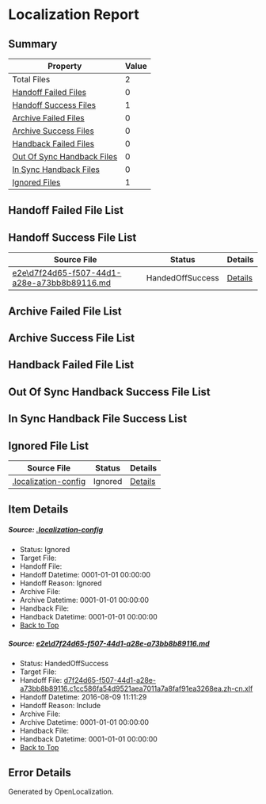 # <a name='report-top'></a> Localization Report

## Summary
 Property | Value 
 -------- | ----- 
 Total Files | 2
[ Handoff Failed Files ](#handoff-failed-list)| 0
[ Handoff Success Files ](#handoff-success-list)| 1
[ Archive Failed Files ](#archive-failed-list)| 0
[ Archive Success Files ](#archive-success-list)| 0
[ Handback Failed Files ](#handback-failed-list)| 0
[ Out Of Sync Handback Files ](#outofsync-handback-success-list)| 0
[ In Sync Handback Files ](#insync-handback-success-list)| 0
[ Ignored Files ](#ignored-list)| 1

## <a name='handoff-failed-list'></a> Handoff Failed File List

## <a name='handoff-success-list'></a> Handoff Success File List
 Source File | Status | Details 
 ----------- | ------ | ------- 
 [e2e\d7f24d65-f507-44d1-a28e-a73bb8b89116.md](https://github.com/OpenLocalizationTestOrg/oltest/blob/fe3750e3205919c2c706b07470716e7bc1666066/e2e/d7f24d65-f507-44d1-a28e-a73bb8b89116.md) | HandedOffSuccess | [Details](#a78ea6e14514bda8989bc252e254f38560570f6f1)

## <a name='archive-failed-list'></a> Archive Failed File List

## <a name='archive-success-list'></a> Archive Success File List

## <a name='handback-failed-list'></a> Handback Failed File List

## <a name='outofsync-handback-success-list'></a> Out Of Sync Handback Success File List

## <a name='insync-handback-success-list'></a> In Sync Handback File Success List

## <a name='ignored-list'></a> Ignored File List
 Source File | Status | Details 
 ----------- | ------ | ------- 
 [.localization-config](https://github.com/OpenLocalizationTestOrg/oltest/blob/fe3750e3205919c2c706b07470716e7bc1666066/.localization-config) | Ignored | [Details](#3d4f252ac210baf56311d7e97dcc2db10974dbd20)

## Item Details
##### <a name='3d4f252ac210baf56311d7e97dcc2db10974dbd20'></a> Source: [.localization-config](https://github.com/OpenLocalizationTestOrg/oltest/blob/fe3750e3205919c2c706b07470716e7bc1666066/.localization-config)
* Status: Ignored
* Target File: 
* Handoff File: 
* Handoff Datetime: 0001-01-01 00:00:00
* Handoff Reason: Ignored
* Archive File: 
* Archive Datetime: 0001-01-01 00:00:00
* Handback File: 
* Handback Datetime: 0001-01-01 00:00:00
* [Back to Top](#report-top)

##### <a name='a78ea6e14514bda8989bc252e254f38560570f6f1'></a> Source: [e2e\d7f24d65-f507-44d1-a28e-a73bb8b89116.md](https://github.com/OpenLocalizationTestOrg/oltest/blob/fe3750e3205919c2c706b07470716e7bc1666066/e2e/d7f24d65-f507-44d1-a28e-a73bb8b89116.md)
* Status: HandedOffSuccess
* Target File: 
* Handoff File: [d7f24d65-f507-44d1-a28e-a73bb8b89116.c1cc586fa54d9521aea7011a7a8faf91ea3268ea.zh-cn.xlf](https://github.com/OpenLocalizationTestOrg/olhandoff-e2e/blob/6b51693a2ccd55685b48bacd0c1ca3fab266bee2/ol-handoff/OpenLocalizationTestOrg/ol-test-zhcn/ci/ht/d7f24d65-f507-44d1-a28e-a73bb8b89116.c1cc586fa54d9521aea7011a7a8faf91ea3268ea.zh-cn.xlf)
* Handoff Datetime: 2016-08-09 11:11:29
* Handoff Reason: Include
* Archive File: 
* Archive Datetime: 0001-01-01 00:00:00
* Handback File: 
* Handback Datetime: 0001-01-01 00:00:00
* [Back to Top](#report-top)


## Error Details

Generated by OpenLocalization.
